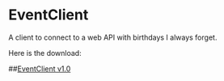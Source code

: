 # EventClient
A client to connect to a web API with birthdays I always forget.

Here is the download:

##[EventClient v1.0](https://github.com/Sam36502/EventClient/raw/master/EventClient.zip)
